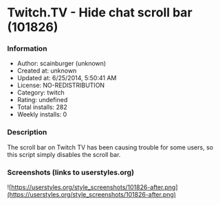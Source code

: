 # Twitch.TV - Hide chat scroll bar (101826)

### Information
- Author: scainburger (unknown)
- Created at: unknown
- Updated at: 6/25/2014, 5:50:41 AM
- License: NO-REDISTRIBUTION
- Category: twitch
- Rating: undefined
- Total installs: 282
- Weekly installs: 0


### Description
The scroll bar on Twitch TV has been causing trouble for some users, so this script simply disables the scroll bar.


### Screenshots (links to userstyles.org)
![https://userstyles.org/style_screenshots/101826-after.png](https://userstyles.org/style_screenshots/101826-after.png)


